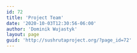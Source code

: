 ```yaml
---
id: 72
title: 'Project Team'
date: '2020-10-03T12:30:56-06:00'
author: 'Dominik Wujastyk'
layout: page
guid: 'http://sushrutaproject.org/?page_id=72'
---
```


